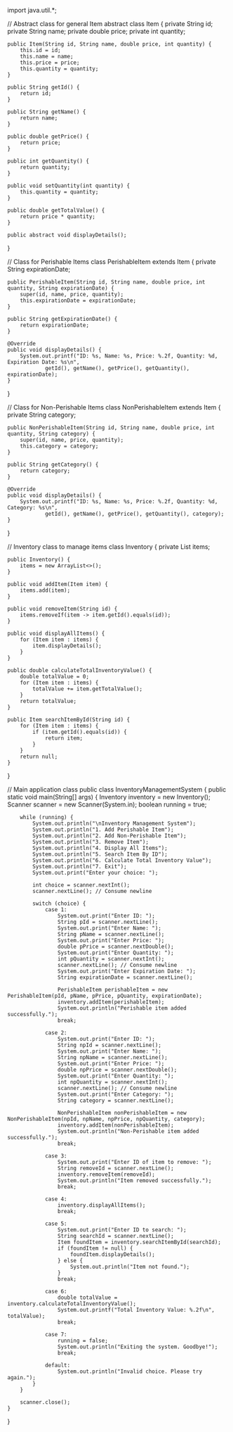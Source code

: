 import java.util.*;

// Abstract class for general Item
abstract class Item {
    private String id;
    private String name;
    private double price;
    private int quantity;

    public Item(String id, String name, double price, int quantity) {
        this.id = id;
        this.name = name;
        this.price = price;
        this.quantity = quantity;
    }

    public String getId() {
        return id;
    }

    public String getName() {
        return name;
    }

    public double getPrice() {
        return price;
    }

    public int getQuantity() {
        return quantity;
    }

    public void setQuantity(int quantity) {
        this.quantity = quantity;
    }

    public double getTotalValue() {
        return price * quantity;
    }

    public abstract void displayDetails();
}

// Class for Perishable Items
class PerishableItem extends Item {
    private String expirationDate;

    public PerishableItem(String id, String name, double price, int quantity, String expirationDate) {
        super(id, name, price, quantity);
        this.expirationDate = expirationDate;
    }

    public String getExpirationDate() {
        return expirationDate;
    }

    @Override
    public void displayDetails() {
        System.out.printf("ID: %s, Name: %s, Price: %.2f, Quantity: %d, Expiration Date: %s\n", 
                getId(), getName(), getPrice(), getQuantity(), expirationDate);
    }
}

// Class for Non-Perishable Items
class NonPerishableItem extends Item {
    private String category;

    public NonPerishableItem(String id, String name, double price, int quantity, String category) {
        super(id, name, price, quantity);
        this.category = category;
    }

    public String getCategory() {
        return category;
    }

    @Override
    public void displayDetails() {
        System.out.printf("ID: %s, Name: %s, Price: %.2f, Quantity: %d, Category: %s\n", 
                getId(), getName(), getPrice(), getQuantity(), category);
    }
}

// Inventory class to manage items
class Inventory {
    private List<Item> items;

    public Inventory() {
        items = new ArrayList<>();
    }

    public void addItem(Item item) {
        items.add(item);
    }

    public void removeItem(String id) {
        items.removeIf(item -> item.getId().equals(id));
    }

    public void displayAllItems() {
        for (Item item : items) {
            item.displayDetails();
        }
    }

    public double calculateTotalInventoryValue() {
        double totalValue = 0;
        for (Item item : items) {
            totalValue += item.getTotalValue();
        }
        return totalValue;
    }

    public Item searchItemById(String id) {
        for (Item item : items) {
            if (item.getId().equals(id)) {
                return item;
            }
        }
        return null;
    }
}

// Main application class
public class InventoryManagementSystem {
    public static void main(String[] args) {
        Inventory inventory = new Inventory();
        Scanner scanner = new Scanner(System.in);
        boolean running = true;

        while (running) {
            System.out.println("\nInventory Management System");
            System.out.println("1. Add Perishable Item");
            System.out.println("2. Add Non-Perishable Item");
            System.out.println("3. Remove Item");
            System.out.println("4. Display All Items");
            System.out.println("5. Search Item By ID");
            System.out.println("6. Calculate Total Inventory Value");
            System.out.println("7. Exit");
            System.out.print("Enter your choice: ");

            int choice = scanner.nextInt();
            scanner.nextLine(); // Consume newline

            switch (choice) {
                case 1:
                    System.out.print("Enter ID: ");
                    String pId = scanner.nextLine();
                    System.out.print("Enter Name: ");
                    String pName = scanner.nextLine();
                    System.out.print("Enter Price: ");
                    double pPrice = scanner.nextDouble();
                    System.out.print("Enter Quantity: ");
                    int pQuantity = scanner.nextInt();
                    scanner.nextLine(); // Consume newline
                    System.out.print("Enter Expiration Date: ");
                    String expirationDate = scanner.nextLine();

                    PerishableItem perishableItem = new PerishableItem(pId, pName, pPrice, pQuantity, expirationDate);
                    inventory.addItem(perishableItem);
                    System.out.println("Perishable item added successfully.");
                    break;

                case 2:
                    System.out.print("Enter ID: ");
                    String npId = scanner.nextLine();
                    System.out.print("Enter Name: ");
                    String npName = scanner.nextLine();
                    System.out.print("Enter Price: ");
                    double npPrice = scanner.nextDouble();
                    System.out.print("Enter Quantity: ");
                    int npQuantity = scanner.nextInt();
                    scanner.nextLine(); // Consume newline
                    System.out.print("Enter Category: ");
                    String category = scanner.nextLine();

                    NonPerishableItem nonPerishableItem = new NonPerishableItem(npId, npName, npPrice, npQuantity, category);
                    inventory.addItem(nonPerishableItem);
                    System.out.println("Non-Perishable item added successfully.");
                    break;

                case 3:
                    System.out.print("Enter ID of item to remove: ");
                    String removeId = scanner.nextLine();
                    inventory.removeItem(removeId);
                    System.out.println("Item removed successfully.");
                    break;

                case 4:
                    inventory.displayAllItems();
                    break;

                case 5:
                    System.out.print("Enter ID to search: ");
                    String searchId = scanner.nextLine();
                    Item foundItem = inventory.searchItemById(searchId);
                    if (foundItem != null) {
                        foundItem.displayDetails();
                    } else {
                        System.out.println("Item not found.");
                    }
                    break;

                case 6:
                    double totalValue = inventory.calculateTotalInventoryValue();
                    System.out.printf("Total Inventory Value: %.2f\n", totalValue);
                    break;

                case 7:
                    running = false;
                    System.out.println("Exiting the system. Goodbye!");
                    break;

                default:
                    System.out.println("Invalid choice. Please try again.");
            }
        }

        scanner.close();
    }
}
